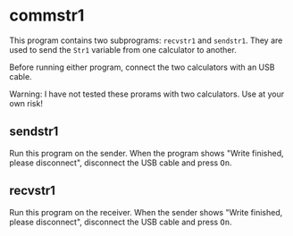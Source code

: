 # commstr1
This program contains two subprograms: `recvstr1` and `sendstr1`.
They are used to send the `Str1` variable from one calculator to another.

Before running either program, connect the two calculators with an USB cable.

Warning: I have not tested these prorams with two calculators. Use at your own risk!

## sendstr1
Run this program on the sender.
When the program shows "Write finished, please disconnect", disconnect the USB cable and press <kbd>On</kbd>.

## recvstr1
Run this program on the receiver.
When the sender shows "Write finished, please disconnect", disconnect the USB cable and press <kbd>On</kbd>.
